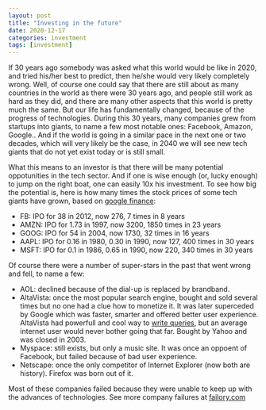 ```yaml
---
layout: post
title: "Investing in the future"
date: 2020-12-17
categories: investment
tags: [investment]
---
```


If 30 years ago somebody was asked what this world would be like in 2020, and tried his/her best to predict, then he/she would very likely completely wrong. Well, of course one could say that there are still about as many countries in the world as there were 30 years ago, and people still work as hard as they did, and there are many other aspects that this world is pretty much the same. But our life has fundamentally changed, because of the progress of technologies. During this 30 years, many companies grew from startups into giants, to name a few most notable ones: Facebook, Amazon, Google.. And if the world is going in a similar pace in the next one or two decades, which will very likely be the case, in 2040 we will see new tech giants that do not yet exist today or is still small.

What this means to an investor is that there will be many potential oppotunities in the tech sector. And if one is wise enough (or, lucky enough) to jump on the right boat, one can easily 10x his investment. To see how big the potential is, here is how many times the stock prices of some tech giants have grown, based on [google finance](https://www.google.com/finance):

- FB: IPO for 38 in 2012, now 276, 7 times in 8 years
- AMZN: IPO for 1.73 in 1997, now 3200, 1850 times in 23 years
- GOOG: IPO for 54 in 2004, now 1730, 32 times in 16 years
- AAPL: IPO for 0.16 in 1980, 0.30 in 1990, now 127, 400 times in 30 years
- MSFT: IPO for 0.1 in 1986, 0.65 in 1990, now 220, 340 times in 30 years

Of course there were a number of super-stars in the past that went wrong and fell, to name a few: 

- AOL: declined because of the dial-up is replaced by brandband.
- AltaVista: once the most popular search engine, bought and sold several times but no one had a clue how to monetize it. It was later superceded by Google which was faster, smarter and offered better user experience. AltaVista had powerfull and cool way to [write queries](http://jkorpela.fi/altavista/), but an average internet user would never bother going that far. Bought by Yahoo and was closed in 2003.
- Myspace: still exists, but only a music site. It was once an oppoent of Facebook, but failed because of bad user experience.
- Netscape: once the only competitor of Internet Explorer (now both are history). Firefox was born out of it.

Most of these companies failed because they were unable to keep up with the advances of technologies. See more company failures at [failory.com](https://www.failory.com/cemetery)


